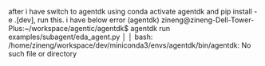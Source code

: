 after i have switch to agentdk using conda activate agentdk and pip install -e .[dev], run this. i have below error
(agentdk) zineng@zineng-Dell-Tower-Plus:~/workspace/agentic/agentdk$ agentdk run examples/subagent/eda_agent.py                                                                                                                                    │
│   bash: /home/zineng/workspace/dev/miniconda3/envs/agentdk/bin/agentdk: No such file or directory 
